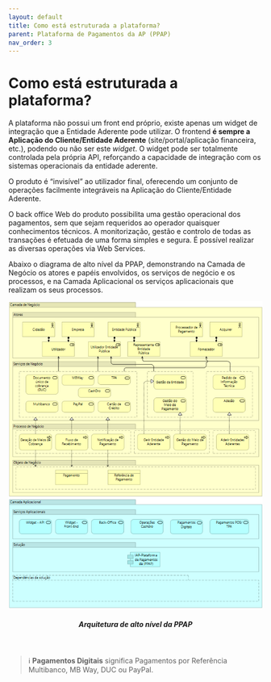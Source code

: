 ```yaml
---
layout: default
title: Como está estruturada a plataforma?
parent: Plataforma de Pagamentos da AP (PPAP)
nav_order: 3
---
```


# Como está estruturada a plataforma?

A plataforma não possui um front end próprio, existe apenas um widget de integração que a Entidade Aderente pode utilizar. O frontend **é sempre a Aplicação do Cliente/Entidade Aderente** (site/portal/aplicação financeira, etc.), podendo ou não ser este _widget_. O widget pode ser totalmente controlada pela própria API, reforçando a capacidade de integração com os sistemas operacionais da entidade aderente.&#x20;

O produto é “invisível” ao utilizador final, oferecendo um conjunto de operações facilmente integráveis na Aplicação do Cliente/Entidade Aderente. &#x20;

O back office Web do produto possibilita uma gestão operacional dos pagamentos, sem que sejam requeridos ao operador quaisquer conhecimentos técnicos. A monitorização, gestão e controlo de todas as transações é efetuada de uma forma simples e segura. É possível realizar as diversas operações via Web Services.&#x20;

Abaixo o diagrama de alto nível da PPAP, demonstrando na Camada de Negócio os atores e papéis envolvidos, os serviços de negócio e os processos, e na Camada Aplicacional os serviços aplicacionais que realizam os seus processos.&#x20;

<div align="center">
<img src="../../assets/images/MicrosoftTeams-image (1).png" alt="Arquitetura de alto nível da PPAP">
  <h5>Arquitetura de alto nível da PPAP</h5>
</div>
<br>


> ℹ️ **Pagamentos Digitais** significa Pagamentos por Referência Multibanco, MB Way, DUC ou PayPal.

